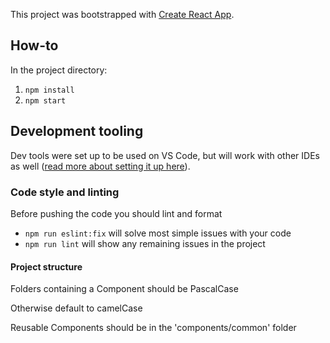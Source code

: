 This project was bootstrapped with [Create React App](https://github.com/facebook/create-react-app).

## How-to

In the project directory:
1. `npm install`
2. `npm start`

## Development tooling

Dev tools were set up to be used on VS Code, but will work with other IDEs as well
([read more about setting it up here](https://blog.echobind.com/integrating-prettier-eslint-airbnb-style-guide-in-vscode-47f07b5d7d6a)).

### Code style and linting

Before pushing the code you should lint and format

* `npm run eslint:fix` will solve most simple issues with your code
* `npm run lint` will show any remaining issues in the project

#### Project structure

Folders containing a Component should be PascalCase

Otherwise default to camelCase

Reusable Components should be in the 'components/common' folder

